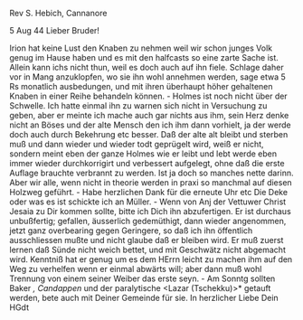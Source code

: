 Rev S. Hebich, Cannanore

 5 Aug 44
Lieber Bruder!

Irion hat keine Lust den Knaben zu nehmen weil wir schon junges Volk genug im Hause haben und es mit den halfcasts so eine zarte Sache ist. Allein kann ichs nicht thun, weil es doch auch auf ihn fiele. Schlage daher vor in Mang anzuklopfen, wo sie ihn wohl annehmen werden, sage etwa 5 Rs monatlich ausbedungen, und mit ihren überhaupt höher gehaltenen Knaben in einer Reihe behandeln können. - Holmes ist noch nicht über der Schwelle. Ich hatte einmal ihn zu warnen sich nicht in Versuchung zu geben, aber er meinte ich mache auch gar nichts aus ihm, sein Herz denke nicht an Böses und der alte Mensch den ich ihm dann vorhielt, ja der werde doch auch durch Bekehrung etc besser. Daß der alte alt bleibt und sterben muß und dann wieder und wieder todt geprügelt wird, weiß er nicht, sondern meint eben der ganze Holmes wie er leibt und lebt werde eben immer wieder durchkorrigirt und verbessert aufgelegt, ohne daß die erste Auflage brauchte verbrannt zu werden. Ist ja doch so manches nette darinn. Aber wir alle, wenn nicht in theorie werden in praxi so manchmal auf diesen Holzweg geführt. - Habe herzlichen Dank für die erneute Uhr etc Die Deke oder was es ist schickte ich an Müller. - Wenn von Anj der Vettuwer Christ Jesaia zu Dir kommen sollte, bitte ich Dich ihn abzufertigen. Er ist durchaus unbußfertig; gefallen, äusserlich gedemüthigt, dann wieder angenommen, jetzt ganz overbearing gegen Geringere, so daß ich ihn öffentlich ausschliessen mußte und nicht glaube daß er bleiben wird. Er muß zuerst lernen daß Sünde nicht weich bettet, und mit Geschwätz nicht abgemacht wird. Kenntniß hat er genug um es dem HErrn leicht zu machen ihm auf den Weg zu verhelfen wenn er einmal abwärts will; aber dann muß wohl Trennung von einem seiner Weiber das erste seyn. - Am Sonntg sollten Baker <Jona>*, Candappen <Mark>* und der paralytische <Lazar (Tschekku)>* getauft werden, bete auch mit Deiner Gemeinde für sie.
 In herzlicher Liebe
 Dein HGdt

